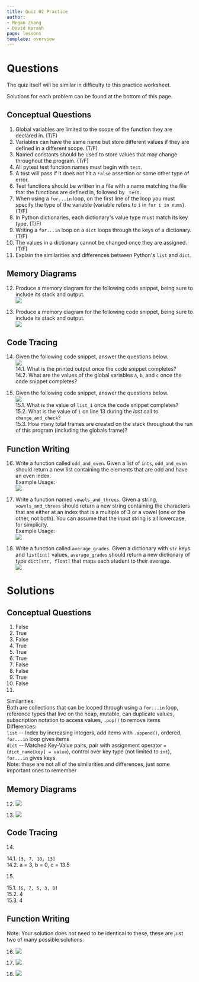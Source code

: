```yaml
---
title: Quiz 02 Practice
author:
- Megan Zhang
- David Karash
page: lessons
template: overview
---
```


<!--
Note: this wkst pulls from the qz02 and qz03 worksheets from resources/practice/fa21 with some
minor changes/additions
-->

# Questions

The quiz itself will be similar in difficulty to this practice worksheet.

Solutions for each problem can be found at the bottom of this page.

## Conceptual Questions

1. Global variables are limited to the scope of the function they are declared in. (T/F)
2. Variables can have the same name but store different values if they are defined in a different scope. (T/F)
3. Named constants should be used to store values that may change throughout the program. (T/F)
4. All pytest test function names must begin with `test`.
5. A test will pass if it does not hit a `False` assertion or some other type of error.
6. Test functions should be written in a file with a name matching the file that the functions are defined in, followed by `_test`.
7. When using a `for...in` loop, on the first line of the loop you must specify the type of the variable (variable refers to `i` in `for i in nums`). (T/F)
8. In Python dictionaries, each dictionary's value type must match its key type. (T/F)
9. Writing a `for...in` loop on a `dict` loops through the keys of a dictionary. (T/F)
10. The values in a dictionary cannot be changed once they are assigned. (T/F)
11. Explain the similarities and differences between Python's `list` and `dict`.

## Memory Diagrams

12. Produce a memory diagram for the following code snippet, being sure to include its stack and output.  
![](/static/practice_worksheets/fa21/qz02-question11.png)

13. Produce a memory diagram for the following code snippet, being sure to include its stack and output.  
![](/static/practice_worksheets/fa21/qz02-question12new.png)

<!-- 20. Produce a memory diagram for the following code snippet, being sure to include its stack and output.  
![](/static/practice_worksheets/fa21/qz03-question12.png) -->

## Code Tracing
14. Given the following code snippet, answer the questions below.  
![](/static/practice_worksheets/fa21/qz02-question13.png)  
14.1. What is the printed output once the code snippet completes?  
14.2. What are the values of the global variables `a`, `b`, and `c` once the code snippet completes?

15. Given the following code snippet, answer the questions below.  
![](/static/practice_worksheets/fa21/qz02-question14.png)  
15.1. What is the value of `list_1` once the code snippet completes?  
15.2. What is the value of `i` on line 13 during the _last_ call to `change_and_check`?  
15.3. How many total frames are created on the stack throughout the run of this program (including the globals frame)?

## Function Writing

16. Write a function called `odd_and_even`. Given a list of `ints`, `odd_and_even` should return a new list containing the elements that are odd and have an even index.  
Example Usage:  
![](/static/practice_worksheets/fa21/qz02-question15demo.png)

17. Write a function named `vowels_and_threes`. Given a string, `vowels_and_threes` should return a new string containing the characters that are either at an index that is a multiple of 3 or a vowel (one or the other, not both). You can assume that the input string is all lowercase, for simplicity.  
Example Usage:  
![](/static/practice_worksheets/fa21/qz02-question16demo.png)

18. Write a function called `average_grades`. Given a dictionary with `str` keys and `list[int]` values, `average_grades` should return a new dictionary of type `dict[str, float]` that maps each student to their average.  
![](/static/practice_worksheets/sp22/qz02-solution17.png)

# Solutions

## Conceptual Questions

1. False
2. True
3. False
4. True
5. True
6. True
7. False
8. False
9. True
10. False
11.   
Similarities:  
Both are collections that can be looped through using a `for...in` loop, reference types that live on the heap, mutable, can duplicate values, subscription notation to access values, `.pop()` to remove items  
Differences:  
`list` -- Index by increasing integers, add items with `.append()`, ordered, `for...in` loop gives items  
`dict` -- Matched Key-Value pairs, pair with assignment operator `=` (`dict_name[key] = value`), control over key type (not limited to `int`), `for...in` gives keys  
Note: these are not all of the similarities and differences, just some important ones to remember

## Memory Diagrams

12.   ![](/static/practice_worksheets/fa21/qz02-solution11.png)

13.   ![](/static/practice_worksheets/fa21/qz02-solution12n.png)


## Code Tracing
14.   
14.1. `[3, 7, 10, 13]`  
14.2. a = 3, b = 0, c = 13.5

15.   
15.1. `[6, 7, 5, 3, 0]`  
15.2. 4  
15.3. 4

## Function Writing

Note:  Your solution does not need to be identical to these, these are just two of many possible solutions.

16.  ![](/static/practice_worksheets/fa21/qz02-solution15.png)

17.  ![](/static/practice_worksheets/fa21/qz02-solution16.png)

18.  ![](/static/practice_worksheets/fa21/qz03-solution14.png)